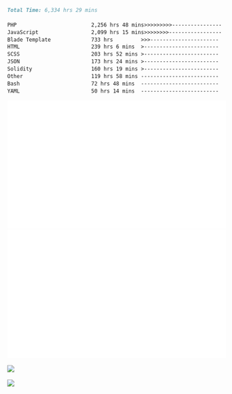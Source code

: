 <!--START_SECTION:waka-->

```markdown
Total Time: 6,334 hrs 29 mins

PHP                        2,256 hrs 48 mins>>>>>>>>>----------------   34.97 %
JavaScript                 2,099 hrs 15 mins>>>>>>>>-----------------   32.52 %
Blade Template             733 hrs         >>>----------------------   11.36 %
HTML                       239 hrs 6 mins  >------------------------   03.70 %
SCSS                       203 hrs 52 mins >------------------------   03.16 %
JSON                       173 hrs 24 mins >------------------------   02.69 %
Solidity                   160 hrs 19 mins >------------------------   02.48 %
Other                      119 hrs 58 mins -------------------------   01.86 %
Bash                       72 hrs 48 mins  -------------------------   01.13 %
YAML                       50 hrs 14 mins  -------------------------   00.78 %
```

<!--END_SECTION:waka-->

![](https://raw.githubusercontent.com/DrMaxis/github-stats-transparent/output/generated/overview.svg)
![](https://raw.githubusercontent.com/DrMaxis/github-stats-transparent/output/generated/languages.svg)

![](https://git-readme-stats-drmaxis-projects.vercel.app/api?username=drmaxis&show_icons=true&theme=outrun&count_private=true&show=reviews,discussions_started,discussions_answered,prs_merged,prs_merged_percentage&custom_title=2024%20Github%20Rank)
 
<a href="https://count.getloli.com/"><img src="https://count.getloli.com/get/@:maxis-the-alchemist?theme=rule34"></a>
<!-- https://count.getloli.com/get/@alchemist?theme=rule34 -->
<br>
